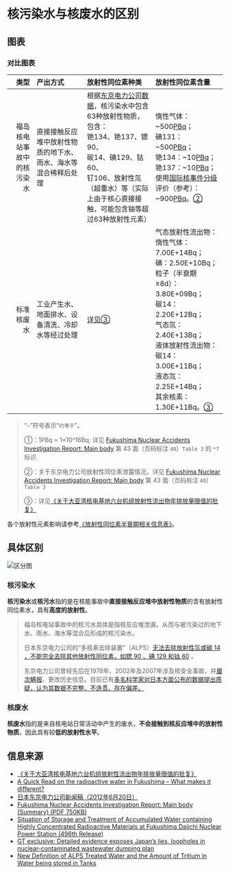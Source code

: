 # 核污染水与核废水的区别

## 图表

### 对比图表

| 类型 | 产出方式 | 放射性同位素种类 | 放射性同位素含量 |
|--:|:--|:--|:--|
| 福岛核电站事故中的核污染水 | 直接接触反应堆中放射性物质的地下水、雨水、海水等混合稀释后处理 | 根据[东京电力公司数据](https://www4.tepco.co.jp/en/press/corp-com/release/2012/1205638_1870.html)，核污染水中包含63种放射性物质，包含：<br/>铯134、铯137、锶90、<br/>碳14、碘129、钴60、<br/>钌106、放射性氚（超重水）等（实际上由于核心直接接触，可能包含铀等超过63种放射性元素） | 惰性气体：~500[PBq](#pbq)；<br/>碘131：~500[PBq](#pbq)；<br/>铯134：~10[PBq](#pbq)；<br/>铯137：~10[PBq](#pbq)；<br/>使用[国际核事件分级](#twi)评价（参考）：~900[PBq](#pbq)。[②](#twi)|
| 标准核废水 | 工业产生水、地面排水、设备清洗、冷却水等经过处理 | [详见③](#gov) | 气态放射性流出物：惰性气体：7.00E+14Bq；<br/>碘：2.50E+10Bq；<br/>粒子（半衰期≥8d）：3.80E+09Bq；<br/>碳14：2.20E+12Bq；<br/>气态氚：2.40E+13Bq；<br/>液体放射性流出物：碳14：3.00E+11Bq；<br/>液态氚：2.25E+14Bq；<br/>其余核素：1.30E+11Bq。[③](#gov) |

<blockquote>
<p>“<code class="hljs">~</code>”符号表示“<code class="hljs">约等于</code>”。</p>
<p id="pbq">①：1PBq = 1×10^16Bq; 详见 <a href="https://www4.tepco.co.jp/en/press/corp-com/release/betu12_e/images/120620e0102.pdf">Fukushima Nuclear Accidents Investigation Report: Main body</a> 第 43 面（页码标注 <code class="hljs">40</code>）<code class="hljs">Table 3</code> 的 <code class="hljs">*7</code> 标识</p>
<p id="twi">②：关于东京电力公司放射性同位素泄露情况，详见 <a href="https://www4.tepco.co.jp/en/press/corp-com/release/betu12_e/images/120620e0102.pdf">Fukushima Nuclear Accidents Investigation Report: Main body</a> 第 43 面（页码标注 <code class="hljs">40</code>）<code class="hljs">Table 3</code></p>
<p id="gov">③：详见<a href="https://www.mee.gov.cn/gkml/sthjbgw/haq/201707/t20170717_417967.htm">《关于大亚湾核电基地六台机组放射性流出物年排放量限值的批复》</a></p>
</blockquote>

各个放射性元素影响请参考[《放射性同位素半衰期相关信息表》](./Half_life_list.md)。

## 具体区别

![区分图](https://nimg.ws.126.net/?url=http%3A%2F%2Fdingyue.ws.126.net%2F2023%2F0829%2F3b3457a0j00s05d8m005cc000rs009jg.jpg&thumbnail=660x2147483647&quality=80&type=jpg)

### 核污染水

**核污染水**或**核污水**指的是在核能事故中**直接接触反应堆中放射性物质**的含有放射性同位素水，具有**高度的放射性**。

> 福岛核电站事故中的核污水具体是指核反应堆泄漏，从而与被污染过的地下水、雨水、海水等混合后形成的核污染水。
>
> 日本东京电力公司的“多核素去除装置”（ALPS）[无法去除放射性氚或碳 14 ，不能完全去除其他放射性同位素，如锶 90 、碘 129 和钴 60](https://www.greenpeace.org/eastasia/blog/6540/a-quick-read-on-the-radioactive-water-in-fukushima-what-makes-it-different/) 。
>
> 东京电力公司曾经先后在1978年、2002年及2007年涉及核安全事故，并[屡次瞒报](https://www.globaltimes.cn/page/202306/1291969.shtml)、更改历史信息。目前已有[多名科学家对日本方面公布的数据提出质疑，认为其数据不完整、不连贯、存在偏差。](https://www.globaltimes.cn/page/202306/1291969.shtml)

### 核废水

**核废水**指的是来自核电站日常活动中产生的废水，**不会接触到核反应堆中的放射性物质**，因此具有较**低的放射性水平**。

## 信息来源

- [《关于大亚湾核电基地六台机组放射性流出物年排放量限值的批复》](https://www.mee.gov.cn/gkml/sthjbgw/haq/201707/t20170717_417967.htm)
- [A Quick Read on the radioactive water in Fukushima – What makes it different?](https://www.greenpeace.org/eastasia/blog/6540/a-quick-read-on-the-radioactive-water-in-fukushima-what-makes-it-different/)
- [日本东京电力公司新闻稿（2012年6月20日）](https://www4.tepco.co.jp/en/press/corp-com/release/2012/1205638_1870.html)
- [Fukushima Nuclear Accidents Investigation Report: Main body (Summary) (PDF 750KB)](https://www4.tepco.co.jp/en/press/corp-com/release/betu12_e/images/120620e0102.pdf)
- [Situation of Storage and Treatment of Accumulated Water containing Highly Concentrated Radioactive Materials at Fukushima Daiichi Nuclear Power Station (496th Release)](https://www.tepco.co.jp/en/hd/decommission/information/newsrelease/watermanagement/pdf/2021/watermanagement_20210405-e.pdf)
- [GT exclusive: Detailed evidence exposes Japan’s lies, loopholes in nuclear-contaminated wastewater dumping plan](https://www.globaltimes.cn/page/202306/1291969.shtml)
- [New Definition of ALPS Treated Water and the Amount of Tritium in Water being stored in Tanks](https://www4.tepco.co.jp/en/decommission/progress/watertreatment/images/20210427.pdf)
